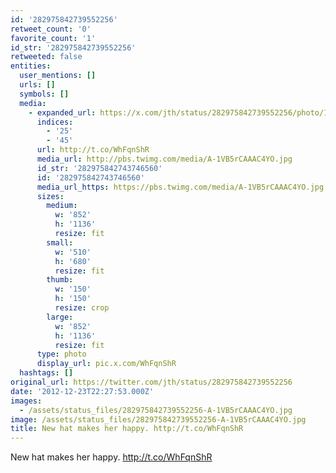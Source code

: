 ```yaml
---
id: '282975842739552256'
retweet_count: '0'
favorite_count: '1'
id_str: '282975842739552256'
retweeted: false
entities:
  user_mentions: []
  urls: []
  symbols: []
  media:
    - expanded_url: https://x.com/jth/status/282975842739552256/photo/1
      indices:
        - '25'
        - '45'
      url: http://t.co/WhFqnShR
      media_url: http://pbs.twimg.com/media/A-1VB5rCAAAC4YO.jpg
      id_str: '282975842743746560'
      id: '282975842743746560'
      media_url_https: https://pbs.twimg.com/media/A-1VB5rCAAAC4YO.jpg
      sizes:
        medium:
          w: '852'
          h: '1136'
          resize: fit
        small:
          w: '510'
          h: '680'
          resize: fit
        thumb:
          w: '150'
          h: '150'
          resize: crop
        large:
          w: '852'
          h: '1136'
          resize: fit
      type: photo
      display_url: pic.x.com/WhFqnShR
  hashtags: []
original_url: https://twitter.com/jth/status/282975842739552256
date: '2012-12-23T22:27:53.000Z'
images:
  - /assets/status_files/282975842739552256-A-1VB5rCAAAC4YO.jpg
image: /assets/status_files/282975842739552256-A-1VB5rCAAAC4YO.jpg
title: New hat makes her happy. http://t.co/WhFqnShR
---
```


New hat makes her happy. http://t.co/WhFqnShR